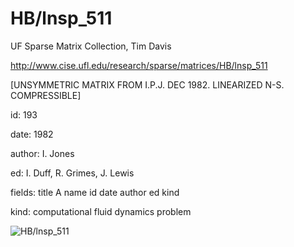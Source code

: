 # HB/lnsp_511

 UF Sparse Matrix Collection, Tim Davis

 http://www.cise.ufl.edu/research/sparse/matrices/HB/lnsp_511

 [UNSYMMETRIC MATRIX FROM I.P.J. DEC 1982. LINEARIZED N-S. COMPRESSIBLE]

 id: 193

 date: 1982

 author: I. Jones

 ed: I. Duff, R. Grimes, J. Lewis

 fields: title A name id date author ed kind

 kind: computational fluid dynamics problem

![HB/lnsp_511](http://yifanhu.net/GALLERY/GRAPHS/GIF_SMALL/HB@lnsp_511.gif)
